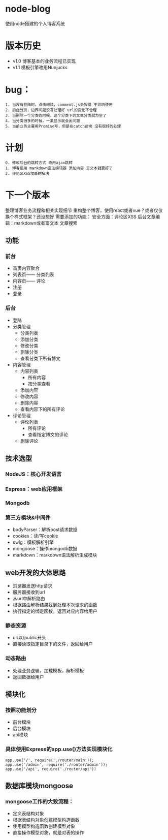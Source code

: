 # node-blog
使用node搭建的个人博客系统

# 版本历史
- v1.0 博客基本的业务流程已实现
- v1.1 模板引擎改用Nunjucks

# bug：
	1. 当没有登陆时，点击阅读，comment.js会报错 不影响使用
	2. 后台分页，边界问题没有处理好 url的变化不合理
	3. 当删除一个分类的时候，这个分类下的文章分类就为空了
	4. 当分类很多的时候，一条显示就会出问题
	5. 当前业务主要用Promise写，但是在catch这块 没有很好的处理

# 计划
	0. 修改后台的跳转方式 改用ajax跳转
	1. 博客使用 markdown语法编辑器 添加内容 富文本就更好了
	2. 评论区XSS攻击的解决

# 下一个版本
整理博客业务流程和相关实现细节
重构整个博客，使用react或者vue？或者仅仅换个样式框架？还没想好
需要添加的功能：
安全方面：评论区XSS
后台文章编辑：markdown或者富文本
文章搜索

## 功能
### 前台
- 首页内容聚合
- 列表页—— 分类列表
- 内容页—— 评论
- 注册
- 登录
### 后台
- 登陆
- 分类管理
	- 分类列表
	- 添加分类
	- 修改分类
	- 删除分类
	- 查看分类下所有博文
- 内容管理
	- 内容列表
		- 所有内容
		- 按分类查看
	- 添加内容
	- 修改内容
	- 删除内容
	- 查看内容下的所有评论
- 评论管理
	- 评论列表
		- 所有评论
		- 查看指定博文的评论
	- 删除评论

## 技术选型
### NodeJS：核心开发语言
### Express：web应用框架
### Mongodb
### 第三方模块&中间件
- bodyParser：解析post请求数据
- cookies：读/写cookie
- swig：模板解析引擎
- mongoose：操作mongodb数据
- markdown：markdown语法解析生成模块

## web开发的大体思路
- 浏览器发送http请求
- 服务器接收到url
- 从url中解析路由
- 根据路由解析结果找到处理本次请求的函数
- 执行指定的绑定函数，返回对应内容给用户

### 静态资源
- url以/public开头
- 直接读取指定目录下的文件，返回给用户
### 动态路由
- 处理业务逻辑，加载模板，解析模板
- 返回数据给用户

## 模块化
### 按照功能划分
- 前台模块
- 后台模块
- api模块
### 具体使用Express的app.use()方法实现模块化
```
app.use('/', require('./router/main'));
app.use('/admin', require('./router/admin'));
app.use('/api', require('./router/api'))
```

## 数据库模块mongoose
### mongoose工作的大致流程：
- 定义表结构对象
- 根据表结构对象创建模型构造函数
- 使用模型构造函数创建模型对象
- 直接操作模型对象，就是对表的操作
